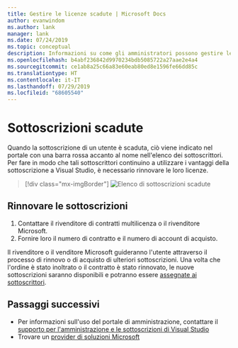 ```yaml
---
title: Gestire le licenze scadute | Microsoft Docs
author: evanwindom
ms.author: lank
manager: lank
ms.date: 07/24/2019
ms.topic: conceptual
description: Informazioni su come gli amministratori possono gestire le sottoscrizioni scadute di Visual Studio
ms.openlocfilehash: b4abf236842d9970234bdb5085722a27aae2e4a4
ms.sourcegitcommit: ce1ab8a25c66a83e60eab80ed8e1596fe66dd85c
ms.translationtype: HT
ms.contentlocale: it-IT
ms.lasthandoff: 07/29/2019
ms.locfileid: "68605540"
---
```

# <a name="expired-subscriptions"></a>Sottoscrizioni scadute
Quando la sottoscrizione di un utente è scaduta, ciò viene indicato nel portale con una barra rossa accanto al nome nell'elenco dei sottoscrittori. Per fare in modo che tali sottoscrittori continuino a utilizzare i vantaggi della sottoscrizione a Visual Studio, è necessario rinnovare le loro licenze.
> [!div class="mx-imgBorder"]
> ![Elenco di sottoscrizioni scadute](_img/expired-subscriptions/expired-list.png)

## <a name="renew-subscriptions"></a>Rinnovare le sottoscrizioni
1. Contattare il rivenditore di contratti multilicenza o il rivenditore Microsoft.
2. Fornire loro il numero di contratto e il numero di account di acquisto. 

Il rivenditore o il venditore Microsoft guideranno l'utente attraverso il processo di rinnovo o di acquisto di ulteriori sottoscrizioni. Una volta che l'ordine è stato inoltrato o il contratto è stato rinnovato, le nuove sottoscrizioni saranno disponibili e potranno essere [assegnate ai sottoscrittori](assign-license.md).

## <a name="next-steps"></a>Passaggi successivi
- Per informazioni sull'uso del portale di amministrazione, contattare il [supporto per l'amministrazione e le sottoscrizioni di Visual Studio](https://visualstudio.microsoft.com/support/support-overview-vs)
- Trovare un [provider di soluzioni Microsoft](https://www.microsoft.com/solution-providers/home)
